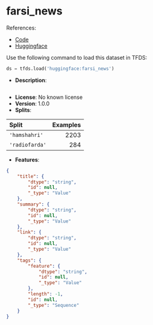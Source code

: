 # farsi_news

References:

*   [Code](https://github.com/huggingface/datasets/blob/master/datasets/farsi_news)
*   [Huggingface](https://huggingface.co/datasets/farsi_news)



Use the following command to load this dataset in TFDS:

```python
ds = tfds.load('huggingface:farsi_news')
```

*   **Description**:

```

```

*   **License**: No known license
*   **Version**: 1.0.0
*   **Splits**:

Split  | Examples
:----- | -------:
`'hamshahri'` | 2203
`'radiofarda'` | 284

*   **Features**:

```json
{
    "title": {
        "dtype": "string",
        "id": null,
        "_type": "Value"
    },
    "summary": {
        "dtype": "string",
        "id": null,
        "_type": "Value"
    },
    "link": {
        "dtype": "string",
        "id": null,
        "_type": "Value"
    },
    "tags": {
        "feature": {
            "dtype": "string",
            "id": null,
            "_type": "Value"
        },
        "length": -1,
        "id": null,
        "_type": "Sequence"
    }
}
```


